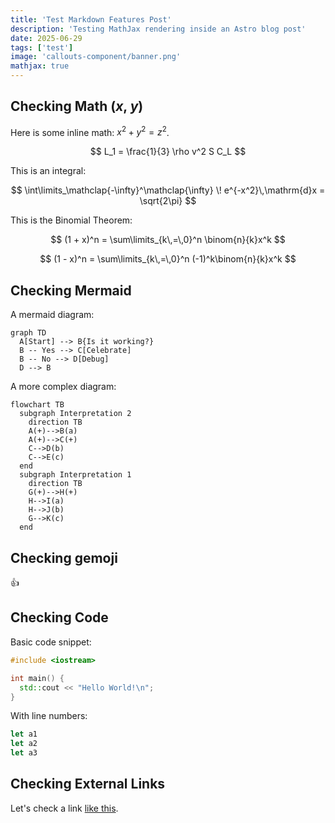 ```yaml
---
title: 'Test Markdown Features Post'
description: 'Testing MathJax rendering inside an Astro blog post'
date: 2025-06-29
tags: ['test']
image: 'callouts-component/banner.png'
mathjax: true
---
```


## Checking Math ($x$, $y$)

<!-- ## Checking Math -->

Here is some inline math: $x^2 + y^2 = z^2$.

$$
L_1 = \frac{1}{3} \rho v^2 S C_L
$$

This is an integral:

$$
\int\limits_\mathclap{-\infty}^\mathclap{\infty} \! e^{-x^2}\,\mathrm{d}x = \sqrt{2\pi}
$$

<!-- $$
\int\limits_{-\infty}^{\infty} \! e^{-x^2}\,\mathrm{d}x = \sqrt{2\pi}
$$ -->

This is the Binomial Theorem:

$$
(1 + x)^n = \sum\limits_{k\,=\,0}^n \binom{n}{k}x^k
$$

$$
(1 - x)^n = \sum\limits_{k\,=\,0}^n (-1)^k\binom{n}{k}x^k
$$

## Checking Mermaid

A mermaid diagram:

```mermaid
graph TD
  A[Start] --> B{Is it working?}
  B -- Yes --> C[Celebrate]
  B -- No --> D[Debug]
  D --> B
```

A more complex diagram:

```mermaid
flowchart TB
  subgraph Interpretation 2
    direction TB
    A(+)-->B(a)
    A(+)-->C(+)
    C-->D(b)
    C-->E(c)
  end
  subgraph Interpretation 1
    direction TB
    G(+)-->H(+)
    H-->I(a)
    H-->J(b)
    G-->K(c)
  end
```

## Checking gemoji

:+1:

## Checking Code

Basic code snippet:

```cpp
#include <iostream>

int main() {
  std::cout << "Hello World!\n";
}
```

With line numbers:

```js showLineNumbers=true
let a1
let a2
let a3
```

## Checking External Links

Let's check a link [like this](https://www.mathjax.org/).
